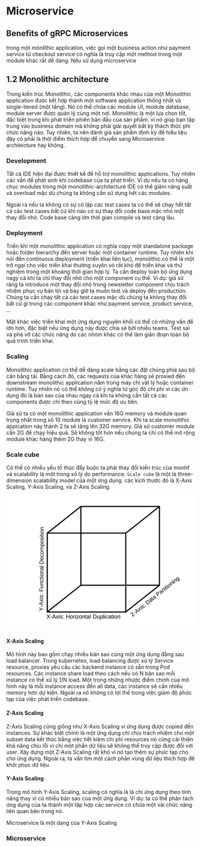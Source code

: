 # Microservice

## Benefits of gRPC Microservices

trong một mônlithic application, việc gọi một business action như payment service từ checkout service có nghĩa là truy cập
một method trong một module khác rất dễ dàng. Nếu sử dụng microservice

## 1.2 Monolithic architecture

Trong kiến trúc Monolithic, các components khác nhau của một Monolithic application được kết hợp thành một software application
thống nhất và single-tiered (một tầng). Nó có thể chứa các module UI, module database, module server được quản lý cùng một nơi.
Monolithic là một lựa chọn tốt, đặc biệt trong khi phát triển phiên bản đầu của sản phẩm. vì nó giúp bạn tập trung vào business domain
mà không phải giải quyết bất kỳ thách thức phi chức năng nào. Tuy nhiên, ta nên đánh giá sản phẩm định kỳ để hiểu liệu đây có phải là thời
điểm thích hợp để chuyển sang Microservice architecture hay không.

### Development

Tất cả IDE hiện đại được thiết kế để hỗ trợ monolithic applications. Tuy nhiên các vấn đề phát sinh khi codebase của ta phát triển.
Ví dụ nếu ta có hàng chục modules trong một monolithic-architecture IDE có thể giảm năng suất và overload mặc dù chúng ta không cần
sử dụng hết các modules.

Ngoài ra nếu ta không có sự cô lập các test cases ta có thể sẽ chạy hết tất cả các test cases bất cứ khi nào có sự thay đổi code base
mặc nhỏ một thay đổi nhỏ. Code base càng lớn thời gian compile và test càng lâu.

### Deployment

Triển khi một monolithic application có nghĩa copy một standalone package hoặc folder hierarchy đến server hoặc một container runtime.
Tuy nhiên khi nói đến continuous deployment (triển khai liên tục), monolithic có thể là một trở ngại cho việc triển khai thường xuyên
vò rất khó để triển khai và thử nghiệm trong một khoảng thời gian hợp lý. Ta cần deploy toàn bộ ứng dụng nagy cả khi ta chỉ thay đổi nhỏ
cho một component cụ thể. Ví dụ: giả sử ràng ta introduce một thay đổi nhỏ trong newsletter component chịu trách nhiệm phục vụ bản tin
và bay giờ ta muốn test và deploy đến production. Chúng ta cần chạy tất cả các test cases mặc dù chúng ta không thay đổi bất cứ gì trong
các component khác như payment service, product service, ...

Mặt khác việc triển khai một ứng dụng nguyên khối có thể có những vấn đề lớn hơn, đặc biệt nếu ứng dụng này được chia sẻ bởi nhiều teams.
Test sai và phá vỡ các chức năng do các nhóm khác có thể làm gián đoạn toàn bộ quá trình triển khai.

### Scaling

Monolithic application có thể dễ dàng scale bằng các đặt chúng phía sau bộ cân bằng tải. Bằng cách đó, các requests của khác hàng
sẽ proxied đến downstream monolithic application nằm trong máy chỉ vật lý hoặc container runtime. Tuy nhiên nó có thể không có ý nghĩa
từ góc độ chi phí vì các ứn dụng đó là bản sao của nhau ngay cả khi ta không cần tất cả các components được chi theo cùng tỷ lệ mức độ
ưu tiên.

Giả sử ta có một monolithic application vần 16G memory và module quan trọng nhất trong số 10 module là customer service. Khi ta scale
monolithic appication này thành 2 ta sẽ tăng lên 32G memory. Giả sử customer module cần 2G để chạy hiệu quả. Sẽ không tốt hơn nếu chúng ta
chỉ có thể mở rộng module khác hàng thêm 2G thay vì 16G.

### Scale cube

Có thể có nhiều yếu tố thúc đẩy buộc ta phải thay đổi kiến trúc của monhf và scalability là một trong số lý do performance. `Scale cube` là một là
three-dimension scalability model của một ứng dụng. các kích thước đó là X-Axis Scaling, Y-Axis Scaling, và Z-Axis Scaling.

![](../assets/scale-cube.png)

#### X-Axis Scaling

Mô hình này bao gồm chạy nhiều bản sao cùng một ứng dụng đằng sau load balancer. Trong kubernetes, load balancing được xử lý Service resource, proxies yêu cầu các backend instance có sẵn trong Pod resources. Các instance share load theo cách nếu có N bản sao mỗi instance có thể xử lý 1/N load. Một trong những nhược điểm chính của mô hình này là mỗi instance access đến all data, các instance sẽ cần nhiều memory hơn dự kiến. Ngoài ra nó không có lợi thế trong việc giảm độ phức tạp của việc phát triển codebase.

#### Z-Axis Scaling

Z-Axis Scaling cũng giống như X-Axis Scaling vì ứng dụng được copied đến instances. Sự khác biệt chính là một ứng dụng
chỉ chịu trách nhiệm cho một subset data kết thúc bằng việc tiết kiệm chi phí resources nó cũng cải thiện khả năng chịu lỗi vì chỉ một phần dữ liệu sẽ không thể truy cập được đối với user. Xây dựng một Z-Axis Scaling rất khó vì nó tạo thêm sự phức tạp cho cho ứng dụng. Ngoài ra, ta vần tìm một cách phân vùng dữ liệu thích hợp để khôi phục dữ liệu.

#### Y-Axis Scaling

Trong mô hình Y-Axis Scaling, scaling có nghĩa là là chi ứng dụng theo tính năng thay vì có nhiều bản sao của một ứng dụng. Ví dụ: ta có thể phân tách ứng dụng của ta thành một tập hợp các service có chứa một vài chức năng liên quan bên trong nó.

Microservice là một dạng của Y-Axis Scaling

### Microservice
